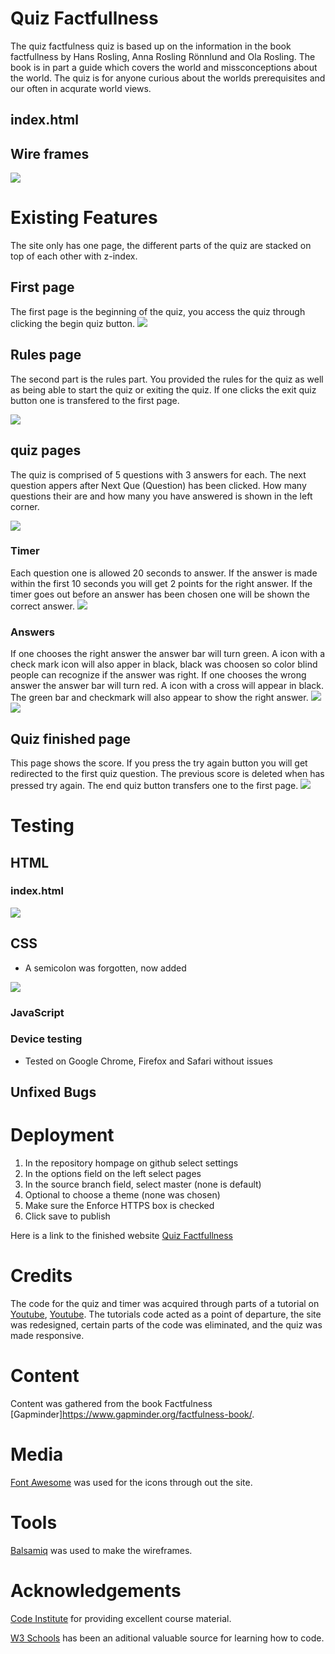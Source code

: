 # Quiz Factfullness

The quiz factfulness quiz is based up on the information in the book factfullness by Hans Rosling, Anna Rosling Rönnlund and Ola Rosling. The book is in part a guide which covers the world and missconceptions about the world.
The quiz is for anyone curious about the worlds prerequisites and our often in acqurate world views. 

## index.html



## Wire frames

![](assets/images/why-balsamiq.jpg)

# Existing Features
The site only has one page, the different parts of the quiz are stacked on top of each other with z-index.

## 

## 

## First page

The first page is the beginning of the quiz, you access the quiz through clicking the begin quiz button.
![](assets/images/first-page.jpg)

## Rules page

The second part is the rules part. You provided the rules for the quiz as well as being able to start the quiz or exiting the quiz. If one clicks the exit quiz button one is transfered to the first page.

![](assets/images/rules.jpg)

## quiz pages

The quiz is comprised of 5 questions with 3 answers for each. The next question appers after Next Que (Question) has been clicked. How many questions their are and how many you have answered is shown in the left corner. 

![](assets/images/quiz.jpg)

### Timer

Each question one is allowed 20 seconds to answer. If the answer is made within the first 10 seconds you will get 2 points for the right answer.
If the timer goes out before an answer has been chosen one will be shown the correct answer.
![](assets/images/time-out.jpg)

### Answers

If one chooses the right answer the answer bar will turn green. A icon with a check mark icon will also apper in black, black was choosen so color blind people can recognize if the answer was right.
If one chooses the wrong answer the answer bar will turn red. A icon with a cross will appear in black. The green bar and checkmark will also appear to show the right answer.
![](assets/images/right.jpg) ![](assets/images/wrong.jpg)

## Quiz finished page

This page shows the score. If you press the try again button you will get redirected to the first quiz question. The previous score is deleted when has pressed try again. 
The end quiz button transfers one to the first page.
![](assets/images/wrong.jpg)


 # Testing

 ## HTML

 ### index.html 

 ![](assets/images/index.html-w3c-validaton.jpg)

## CSS

* A semicolon was forgotten, now added

![](assets/images/css-w3c-validaton.jpg)

### JavaScript



### Device testing

* Tested on Google Chrome, Firefox and Safari without issues

## Unfixed Bugs



# Deployment

1. In the repository hompage on github select settings
2. In the options field on the left  select pages
3. In the source branch field, select master (none is default)
4. Optional to choose a theme (none was chosen)
5. Make sure the Enforce HTTPS box is checked
6. Click save to publish

 Here is a link to the finished website [Quiz Factfullness](https://carlssonoscar.github.io/quiz-factfullness/)

# Credits

The code for the quiz and timer was acquired through parts of a tutorial on [Youtube](https://www.youtube.com/watch?v=pQr4O1OITJo&t=254s), [Youtube](https://www.youtube.com/watch?v=WUBhpSRS_fk&t=0s). The tutorials code acted as a point of departure, the site was redesigned, certain parts of the code was eliminated, and the quiz was made responsive.     

# Content

Content was gathered from the book Factfulness [Gapminder]https://www.gapminder.org/factfulness-book/.

# Media

[Font Awesome](https://fontawesome.com/) was used for the icons through out the site.

# Tools

 [Balsamiq](https://balsamiq.com/) was used to make the wireframes.

# Acknowledgements 

[Code Institute](https://codeinstitute.net) for providing excellent course material.

[W3 Schools](https://w3school.com) has been an aditional valuable source for learning how to code.